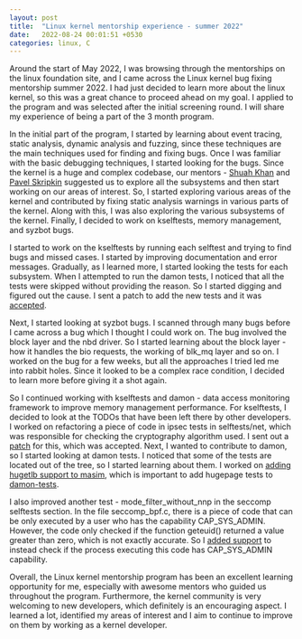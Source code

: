```yaml
---
layout: post
title:  "Linux kernel mentorship experience - summer 2022"
date:   2022-08-24 00:01:51 +0530
categories: linux, C
---
```

<style type="text/css">
  img {
    padding: 5px;
    display: block;
  }
</style>

Around the start of May 2022, I was browsing through the mentorships on the linux foundation site, and I came across the Linux kernel bug fixing mentorship summer 2022. I had just decided to learn more about the linux kernel, so this was a great chance to proceed ahead on my goal. I applied to the program and was selected after the initial screening round. I will share my experience of being a part of the 3 month program. 

In the initial part of the program, I started by learning about event tracing, static analysis, dynamic analysis and fuzzing, since these techniques are the main techniques used for finding and fixing bugs. Once I was familiar with the basic debugging techniques, I started looking for the bugs. Since the kernel is a huge and complex codebase, our mentors - [Shuah Khan](https://www.linkedin.com/in/shuah-khan) and [Pavel Skripkin](https://pskrgag.github.io/about/) suggested us to explore all the subsystems and then start working on our areas of interest. So, I started exploring various areas of the kernel and contributed by fixing static analysis warnings in various parts of the kernel. Along with this, I was also exploring the various subsystems of the kernel. Finally, I decided to work on kselftests, memory management, and syzbot bugs. 

I started to work on the kselftests by running each selftest and trying to find bugs and missed cases. I started by improving documentation and error messages. Gradually, as I learned more, I started looking the tests for each subsystem. When I attempted to run the damon tests, I noticed that all the tests were skipped without providing the reason. So I started digging and figured out the cause. I sent a patch to add the new tests and it was [accepted](https://git.kernel.org/pub/scm/linux/kernel/git/next/linux-next.git/commit/?id=43fe0cc46b6206b25f0f13bb249f0078441ae15a).

Next, I started looking at syzbot bugs. I scanned through many bugs before I came across a bug which I thought I could work on. The bug involved the block layer and the nbd driver. So I started learning about the block layer - how it handles the bio requests, the working of blk_mq layer and so on. I worked on the bug for a few weeks, but all the approaches I tried led me into rabbit holes. Since it looked to be a complex race condition, I decided to learn more before giving it a shot again. 

So I continued working with kselftests and damon - data access monitoring framework to improve memory management performance. For kselftests, I decided to look at the TODOs that have been left there by other developers. I worked on refactoring a piece of code in ipsec tests in selftests/net, which was responsible for checking the cryptography algorithm used. I sent out a [patch](https://git.kernel.org/pub/scm/linux/kernel/git/next/linux-next.git/commit/?id=93d7c52a6eb93e58e4569bd4de95ba3b19e3cf20) for this, which was accepted. Next, I wanted to contribute to damon, so I started looking at damon tests. I noticed that some of the tests are located out of the tree, so I started learning about them. I worked on [adding hugetlb support to masim](https://github.com/sjp38/masim/pull/3), which is important to add hugepage tests to [damon-tests](https://github.com/awslabs/damon-tests). 

I also improved another test - mode_filter_without_nnp in the seccomp selftests section. In the file seccomp_bpf.c, there is a piece of code that can be only executed by a user who has the capability CAP_SYS_ADMIN. However, the code only checked if the function geteuid() returned a value greater than zero, which is not exactly accurate. So I [added support](https://git.kernel.org/pub/scm/linux/kernel/git/next/linux-next.git/commit/?id=19da693c3eabc6ce67959ca4b0029c63ebbc1c30) to instead check if the process executing this code has CAP_SYS_ADMIN capability.

Overall, the Linux kernel mentorship program has been an excellent learning opportunity for me, especially with awesome mentors who guided us throughout the program. Furthermore, the kernel community is very welcoming to new developers, which definitely is an encouraging aspect. I learned a lot, identified my areas of interest and I aim to continue to improve on them by working as a kernel developer.


